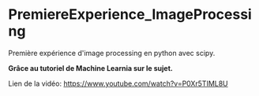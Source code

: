 # PremiereExperience_ImageProcessing
Première expérience d'image processing en python avec scipy.

**Grâce au tutoriel de Machine Learnia sur le sujet.**

Lien de la vidéo: https://www.youtube.com/watch?v=P0Xr5TIML8U
